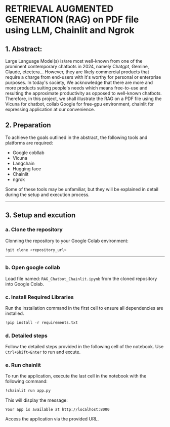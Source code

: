 # RETRIEVAL AUGMENTED GENERATION (RAG) on PDF file using LLM, Chainlit and Ngrok

## 1. Abstract:
Large Language Model(s) is/are most well-known from one of the prominent contemporary chatbots in 2024, namely Chatgpt, Gemine, Claude, etcetera... However, they are likely commercial products that require a charge from end-users with it's worthy for personal or enterprise purposes. In today's society, We acknowledge that there are more and more products suiting people's needs which means free-to-use and resulting the approximate productivity as opposed to well-known chatbots. Therefore, in this project, we shall illustrate the RAG on a PDF file using the Vicuna for chatbot, collab Google for free-gpu environment, chainlit for expressing application at our convenience.

## 2. Preparation

To achieve the goals outlined in the abstract, the following tools and platforms are required:
* Google cobllab
* Vicuna
* Langchain
* Hugging face
* Chainlit
* ngrok

Some of these tools may be unfamiliar, but they will be explained in detail during the setup and execution process.

---

## 3. Setup and excution

### a. Clone the repository
Clonning the repository to your Google Colab environment:
```bash
!git clone <repository_url>
```
---
### b. Open google collab
Load file named: `RAG_Chatbot_Chainlit.ipynb` from the cloned repository into Google Colab.

### c. Install Required Libraries

Run the installation command in the first cell to ensure all dependencies are installed.
```python
!pip install -r requirements.txt
```
### d. Detailed steps
Follow the detailed steps provided in the following cell of the notebook. Use `Ctrl+Shift+Enter` to run and excute.
### e. Run chainlit
To run the application, execute the last cell in the notebook with the following command:

```bash
!chainlit run app.py
```

This will display the message:

```
Your app is available at http://localhost:8000
```
Access the application via the provided URL.


